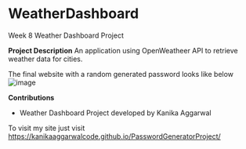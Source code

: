 # WeatherDashboard
Week 8 Weather Dashboard Project

**Project Description**
An application using OpenWeatheer API to retrieve weather data for cities.

The final website with a random generated password looks like below
![image](https://github.com/KanikaAggarwalCode/WeatherDashboard/assets/151467793/afdc65da-67d2-4f3d-8a4d-8055b1ea1ef7)





**Contributions**
- Weather Dashboard Project developed by Kanika Aggarwal

To visit my site just visit https://kanikaaggarwalcode.github.io/PasswordGeneratorProject/
